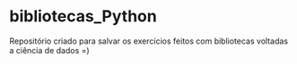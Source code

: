 # bibliotecas_Python
Repositório criado para salvar os exercícios feitos com bibliotecas voltadas a ciência de dados =)
